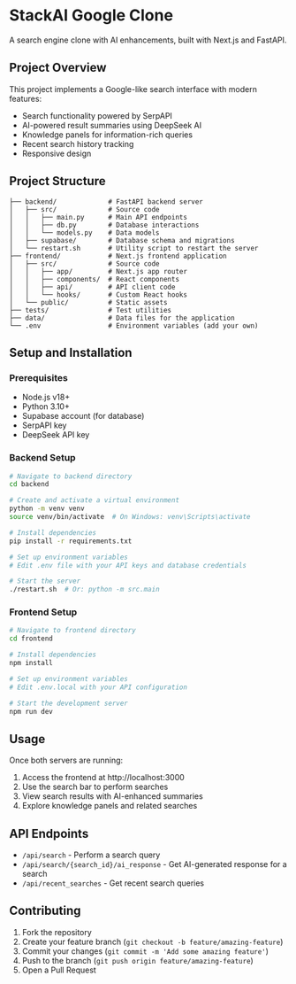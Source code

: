 # StackAI Google Clone

A search engine clone with AI enhancements, built with Next.js and FastAPI.

## Project Overview

This project implements a Google-like search interface with modern features:
- Search functionality powered by SerpAPI
- AI-powered result summaries using DeepSeek AI
- Knowledge panels for information-rich queries
- Recent search history tracking
- Responsive design

## Project Structure

```
├── backend/             # FastAPI backend server
│   ├── src/             # Source code
│   │   ├── main.py      # Main API endpoints
│   │   ├── db.py        # Database interactions
│   │   └── models.py    # Data models
│   ├── supabase/        # Database schema and migrations
│   └── restart.sh       # Utility script to restart the server
├── frontend/            # Next.js frontend application
│   ├── src/             # Source code
│   │   ├── app/         # Next.js app router
│   │   ├── components/  # React components
│   │   ├── api/         # API client code
│   │   └── hooks/       # Custom React hooks
│   └── public/          # Static assets
├── tests/               # Test utilities
├── data/                # Data files for the application
└── .env                 # Environment variables (add your own)
```

## Setup and Installation

### Prerequisites
- Node.js v18+
- Python 3.10+
- Supabase account (for database)
- SerpAPI key
- DeepSeek API key

### Backend Setup

```bash
# Navigate to backend directory
cd backend

# Create and activate a virtual environment
python -m venv venv
source venv/bin/activate  # On Windows: venv\Scripts\activate

# Install dependencies
pip install -r requirements.txt

# Set up environment variables
# Edit .env file with your API keys and database credentials

# Start the server
./restart.sh  # Or: python -m src.main
```

### Frontend Setup

```bash
# Navigate to frontend directory
cd frontend

# Install dependencies
npm install

# Set up environment variables
# Edit .env.local with your API configuration

# Start the development server
npm run dev
```

## Usage

Once both servers are running:
1. Access the frontend at http://localhost:3000
2. Use the search bar to perform searches
3. View search results with AI-enhanced summaries
4. Explore knowledge panels and related searches

## API Endpoints

- `/api/search` - Perform a search query
- `/api/search/{search_id}/ai_response` - Get AI-generated response for a search
- `/api/recent_searches` - Get recent search queries

## Contributing

1. Fork the repository
2. Create your feature branch (`git checkout -b feature/amazing-feature`)
3. Commit your changes (`git commit -m 'Add some amazing feature'`)
4. Push to the branch (`git push origin feature/amazing-feature`)
5. Open a Pull Request
